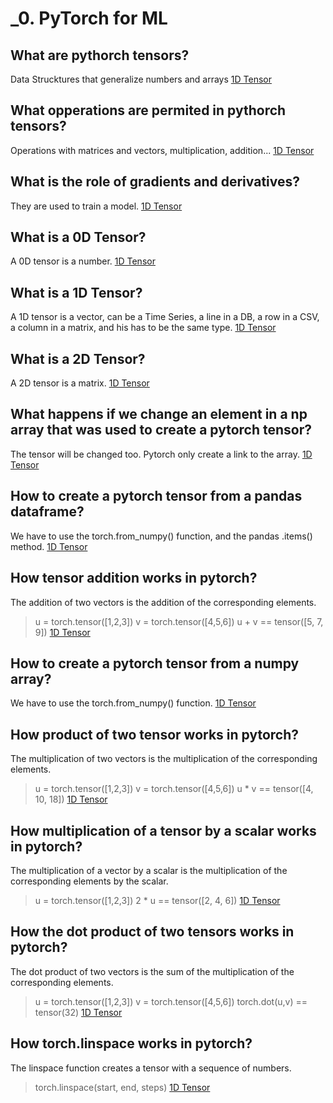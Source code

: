 # _0. PyTorch for ML

## What are pythorch tensors?
Data Strucktures that generalize numbers and arrays
[1D Tensor]()

## What opperations are permited in pythorch tensors?
Operations with matrices and vectors, multiplication, addition...
[1D Tensor]()

## What is the role of gradients and derivatives?
They are used to train a model.
[1D Tensor]()

## What is a 0D Tensor?
A 0D tensor is a number.
[1D Tensor]()

## What is a 1D Tensor?
A 1D tensor is a vector, can be a Time Series, a line in a DB, a row in a CSV, a column in a matrix, and his has to be the same type.
[1D Tensor]()

## What is a 2D Tensor?
A 2D tensor is a matrix.
[1D Tensor]()
 
## What happens if we change an element in a np array that was used to create a pytorch tensor?
The tensor will be changed too. Pytorch only create a link to the array.
[1D Tensor]()

## How to create a pytorch tensor from a pandas dataframe?
We have to use the torch.from_numpy() function, and the pandas .items() method.
[1D Tensor]()

## How tensor addition works in pytorch?
The addition of two vectors is the addition of the corresponding elements.
> u = torch.tensor([1,2,3])
> v = torch.tensor([4,5,6])
> u + v == tensor([5, 7, 9])
[1D Tensor]()

## How to create a pytorch tensor from a numpy array?
We have to use the torch.from_numpy() function.
[1D Tensor]()

## How product of two tensor works in pytorch?
The multiplication of two vectors is the multiplication of the corresponding elements.
> u = torch.tensor([1,2,3])
> v = torch.tensor([4,5,6])
> u * v == tensor([4, 10, 18])
[1D Tensor]()

## How multiplication of a tensor by a scalar works in pytorch?
The multiplication of a vector by a scalar is the multiplication of the corresponding elements by the scalar.
> u = torch.tensor([1,2,3])
> 2 * u == tensor([2, 4, 6])
[1D Tensor]()

## How the dot product of two tensors works in pytorch?
The dot product of two vectors is the sum of the multiplication of the corresponding elements.
> u = torch.tensor([1,2,3])
> v = torch.tensor([4,5,6])
> torch.dot(u,v) == tensor(32)
[1D Tensor]()

## How torch.linspace works in pytorch?
The linspace function creates a tensor with a sequence of numbers.
> torch.linspace(start, end, steps)
[1D Tensor]()
